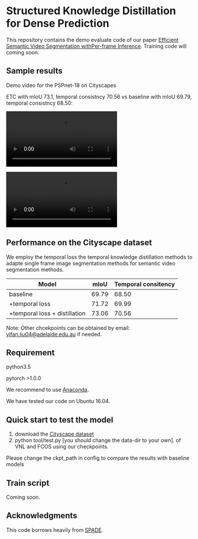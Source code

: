 #  Structured Knowledge Distillation for Dense Prediction

This repository contains the demo evaluate code of our paper [Efficient Semantic Video Segmentation withPer-frame Inference](https://arxiv.org/pdf/).
Training code will coming soon.
## Sample results

Demo video for the PSPnet-18 on Cityscapes

ETC with mIoU 73.1, temporal consistncy 70.56 vs
baseline with mIoU 69.79, temporal consistncy 68.50:

![image](https://github.com/irfanICMLL/ETC-Real-time-Per-frame-Semantic-video-segmentation/blob/master/demo/val.mp4)

![image](https://github.com/irfanICMLL/ETC-Real-time-Per-frame-Semantic-video-segmentation/blob/master/demo/demo_seq.mp4)


## Performance on the Cityscape dataset
We employ the temporal loss the temporal knowledge distillation methods to adapte single frame image segmentation methods for semantic video segmentation methods.

| Model | mIoU |Temporal consitency|
| -- | -- |--|
| baseline | 69.79 |68.50|
| +temporal loss | 71.72 |69.99 |
| +temporal loss + distillation | 73.06 |70.56 |


Note: Other chcekpoints can be obtained by email: yifan.liu04@adelaide.edu.au if needed.


## Requirement
python3.5 

pytorch >1.0.0

We recommend to use [Anaconda](https://conda.io/docs/user-guide/install/linux.html).

We have tested our code on Ubuntu 16.04.


## Quick start to test the model
1. download the [Cityscape dataset](https://www.cityscapes-dataset.com/)
2. python tool/test.py [you should change the data-dir to your own].  of VNL and FCOS using our checkpoints.

Please change the ckpt_path in config to compare the results with baseline models
## Train script
Coming soon.


## Acknowledgments
This code borrows heavily from [SPADE](https://github.com/hszhao/semseg).


















